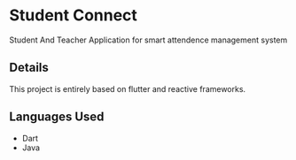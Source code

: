 # Student Connect

Student And Teacher Application for smart attendence management system

## Details

This project is entirely based on flutter and reactive frameworks.

## Languages Used
- Dart
- Java


